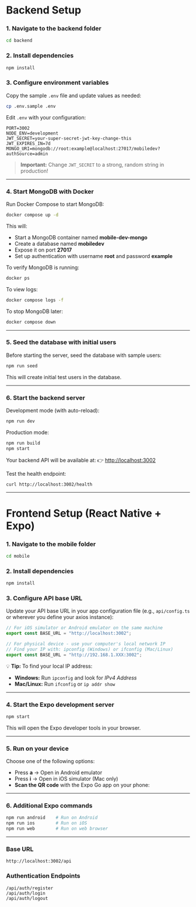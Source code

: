 # Backend Setup

### 1. Navigate to the backend folder

```bash
cd backend
```

### 2. Install dependencies

```bash
npm install
```

### 3. Configure environment variables

Copy the sample `.env` file and update values as needed:

```bash
cp .env.sample .env
```

Edit `.env` with your configuration:

```env
PORT=3002
NODE_ENV=development
JWT_SECRET=your-super-secret-jwt-key-change-this
JWT_EXPIRES_IN=7d
MONGO_URI=mongodb://root:example@localhost:27017/mobiledev?authSource=admin
```

> **Important:** Change `JWT_SECRET` to a strong, random string in production!

---

### 4. Start MongoDB with Docker

Run Docker Compose to start MongoDB:

```bash
docker compose up -d
```

This will:

* Start a MongoDB container named **mobile-dev-mongo**
* Create a database named **mobiledev**
* Expose it on port **27017**
* Set up authentication with username **root** and password **example**

To verify MongoDB is running:

```bash
docker ps
```

To view logs:

```bash
docker compose logs -f
```

To stop MongoDB later:

```bash
docker compose down
```

---

### 5. Seed the database with initial users

Before starting the server, seed the database with sample users:

```bash
npm run seed
```

This will create initial test users in the database.

---

### 6. Start the backend server

Development mode (with auto-reload):

```bash
npm run dev
```

Production mode:

```bash
npm run build
npm start
```

Your backend API will be available at:
👉 [http://localhost:3002](http://localhost:3002)

Test the health endpoint:

```bash
curl http://localhost:3002/health
```

---

# Frontend Setup (React Native + Expo)

### 1. Navigate to the mobile folder

```bash
cd mobile
```

### 2. Install dependencies

```bash
npm install
```

### 3. Configure API base URL

Update your API base URL in your app configuration file
(e.g., `api/config.ts` or wherever you define your axios instance):

```ts
// For iOS simulator or Android emulator on the same machine
export const BASE_URL = "http://localhost:3002";

// For physical device - use your computer's local network IP
// Find your IP with: ipconfig (Windows) or ifconfig (Mac/Linux)
export const BASE_URL = "http://192.168.1.XXX:3002";
```

💡 **Tip:** To find your local IP address:

* **Windows:** Run `ipconfig` and look for *IPv4 Address*
* **Mac/Linux:** Run `ifconfig` or `ip addr show`

---

### 4. Start the Expo development server

```bash
npm start
```

This will open the Expo developer tools in your browser.

---

### 5. Run on your device

Choose one of the following options:

* Press **a** → Open in Android emulator
* Press **i** → Open in iOS simulator (Mac only)
* **Scan the QR code** with the Expo Go app on your phone:

---

### 6. Additional Expo commands

```bash
npm run android    # Run on Android
npm run ios        # Run on iOS
npm run web        # Run on web browser
```

---

### Base URL

```
http://localhost:3002/api
```

### Authentication Endpoints

```
/api/auth/register
/api/auth/login
/api/auth/logout
```